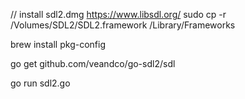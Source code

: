 // install sdl2.dmg
https://www.libsdl.org/
sudo cp -r /Volumes/SDL2/SDL2.framework /Library/Frameworks

brew install pkg-config

go get github.com/veandco/go-sdl2/sdl

go run sdl2.go